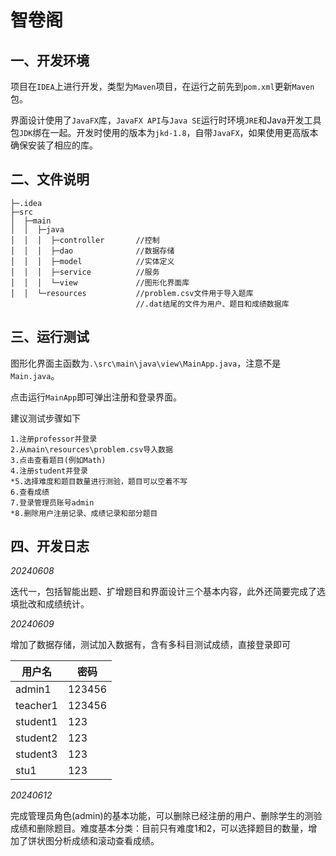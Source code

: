 # 智卷阁

## 一、开发环境
项目在`IDEA`上进行开发，类型为`Maven`项目，在运行之前先到`pom.xml`更新`Maven`包。

界面设计使用了`JavaFX`库，`JavaFX API`与`Java SE`运行时环境`JRE`和Java开发工具包`JDK`绑在一起。开发时使用的版本为`jkd-1.8`，自带`JavaFX`，如果使用更高版本确保安装了相应的库。

## 二、文件说明

    ├─.idea
    ├─src
    │  ├─main
    │  │  ├─java    
    │  │  │  ├─controller       //控制
    │  │  │  ├─dao              //数据存储
    │  │  │  ├─model            //实体定义
    │  │  │  ├─service          //服务
    │  │  │  └─view             //图形化界面库
    │  │  └─resources           //problem.csv文件用于导入题库
                                //.dat结尾的文件为用户、题目和成绩数据库

## 三、运行测试
图形化界面主函数为`.\src\main\java\view\MainApp.java`，注意不是`Main.java`。

点击运行`MainApp`即可弹出注册和登录界面。

建议测试步骤如下

    1.注册professor并登录
    2.从main\resources\problem.csv导入数据
    3.点击查看题目(例如Math)
    4.注册student并登录
    *5.选择难度和题目数量进行测验，题目可以空着不写
    6.查看成绩
    7.登录管理员账号admin
    *8.删除用户注册记录、成绩记录和部分题目

## 四、开发日志
_20240608_

迭代一，包括智能出题、扩增题目和界面设计三个基本内容，此外还简要完成了选填批改和成绩统计。

_20240609_

增加了数据存储，测试加入数据有，含有多科目测试成绩，直接登录即可

| 用户名      | 密码   |
|----------| ------ |
| admin1   | 123456 |
| teacher1 | 123456 |
| student1 | 123    |
| student2 | 123    |
| student3 | 123    |
| stu1     | 123    |

_20240612_

完成管理员角色(admin)的基本功能，可以删除已经注册的用户、删除学生的测验成绩和删除题目。难度基本分类：目前只有难度1和2，可以选择题目的数量，增加了饼状图分析成绩和滚动查看成绩。